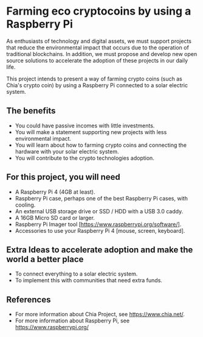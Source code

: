 # Farming eco cryptocoins by using a Raspberry Pi

As enthusiasts of technology and digital assets, we must support projects that reduce the environmental impact that occurs due to the operation of traditional blockchains. In addition, we must propose and develop new open source solutions to accelerate the adoption of these projects in our daily life.

This project intends to present a way of farming crypto coins (such as Chia's crypto coin) by using a Raspberry Pi connected to a solar electric system. 

## The benefits
- You could have passive incomes with little investments.
- You will make a statement supporting new projects with less environmental impact.
- You will learn about how to farming crypto coins and connecting the hardware with your solar electric system.
- You will contribute to the crypto technologies adoption.

## For this project, you will need
- A Raspberry Pi 4 (4GB at least).
- Raspberry Pi case, perhaps one of the best Raspberry Pi cases, with cooling.
- An external USB storage drive or SSD / HDD with a USB 3.0 caddy.
- A 16GB Micro SD card or larger.
- Raspberry Pi Imager tool [https://www.raspberrypi.org/software/].
- Accessories to use your Raspberry Pi 4 [mouse, screen, keyboard].

## Extra Ideas to accelerate adoption and make the world a better place
- To connect everything to a solar electric system.
- To implement this with communities that need extra funds.

## References
- For more information about Chia Project, see https://www.chia.net/.
- For more information about Raspberry Pi, see https://www.raspberrypi.org/
